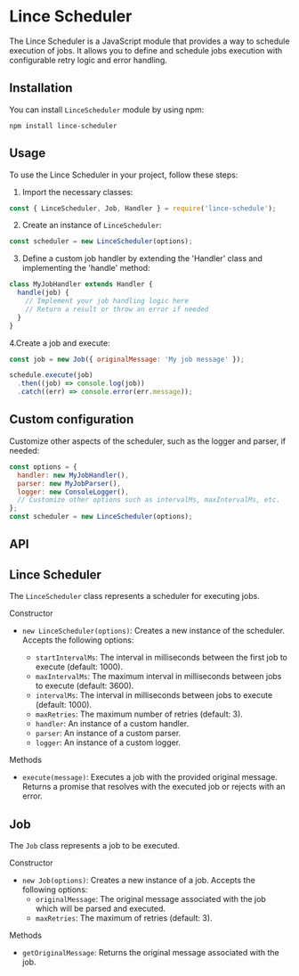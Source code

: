 # Lince Scheduler

The Lince Scheduler is a JavaScript module that provides a way to schedule
execution of jobs. It allows you to define and schedule jobs execution with 
configurable retry logic and error handling. 

## Installation

You can install `LinceScheduler` module by using npm:
```
npm install lince-scheduler
```

## Usage

To use the Lince Scheduler in your project, follow these steps:

1. Import the necessary classes:

```javascript
const { LinceScheduler, Job, Handler } = require('lince-schedule');
```

2. Create an instance of `LinceScheduler`:

```javascript
const scheduler = new LinceScheduler(options);
```

3. Define a custom job handler by extending the 'Handler' class and implementing the 'handle' method:

```javascript
class MyJobHandler extends Handler {
  handle(job) {
    // Implement your job handling logic here
    // Return a result or throw an error if needed
  }
}
```

4.Create a job and execute:

```javascript
const job = new Job({ originalMessage: 'My job message' });

schedule.execute(job)
  .then((job) => console.log(job))
  .catch((err) => console.error(err.message));
```

## Custom configuration

Customize other aspects of the scheduler, such as the logger and parser, if needed:

```javascript
const options = {
  handler: new MyJobHandler(),
  parser: new MyJobParser(),
  logger: new ConsoleLogger(),
  // Customize other options such as intervalMs, maxIntervalMs, etc.
};
const scheduler = new LinceScheduler(options);
```

## API

## Lince Scheduler

The `LinceScheduler` class represents a scheduler for executing jobs.

Constructor

* `new LinceScheduler(options)`: Creates a new instance of the scheduler. Accepts the following options:

  * `startIntervalMs`: The interval in milliseconds between the first job to execute (default: 1000).
  * `maxIntervalMs`: The maximum interval in milliseconds between jobs to execute (default: 3600).
  * `intervalMs`: The interval in milliseconds between jobs to execute (default: 1000).
  * `maxRetries`: The maximum number of retries (default: 3).
  * `handler`: An instance of a custom handler.
  * `parser`: An instance of a custom parser.
  * `logger`: An instance of a custom logger.

Methods

* `execute(message)`: Executes a job with the provided original message. Returns a promise that resolves with the executed job or rejects with an error. 

## Job

The `Job` class represents a job to be executed.

Constructor

* `new Job(options)`: Creates a new instance of a job. Accepts the following options:
  * `originalMessage`: The original message associated with the job which will be parsed and executed.
  * `maxRetries`: The maximum of retries (default: 3).

Methods

* `getOriginalMessage`: Returns the original message associated with the job.


